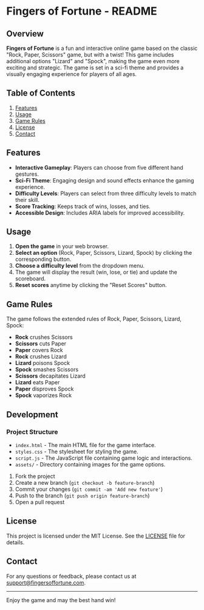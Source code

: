 # Fingers of Fortune - README

## Overview

**Fingers of Fortune** is a fun and interactive online game based on the classic "Rock, Paper, Scissors" game, but with a twist! This game includes additional options "Lizard" and "Spock", making the game even more exciting and strategic. The game is set in a sci-fi theme and provides a visually engaging experience for players of all ages.

## Table of Contents

1. [Features](#features)
2. [Usage](#usage)
3. [Game Rules](#game-rules)
4. [License](#license)
5. [Contact](#contact)

## Features

- **Interactive Gameplay**: Players can choose from five different hand gestures.
- **Sci-Fi Theme**: Engaging design and sound effects enhance the gaming experience.
- **Difficulty Levels**: Players can select from three difficulty levels to match their skill.
- **Score Tracking**: Keeps track of wins, losses, and ties.
- **Accessible Design**: Includes ARIA labels for improved accessibility.


## Usage

1. **Open the game** in your web browser.
2. **Select an option** (Rock, Paper, Scissors, Lizard, Spock) by clicking the corresponding button.
3. **Choose a difficulty level** from the dropdown menu.
4. The game will display the result (win, lose, or tie) and update the scoreboard.
5. **Reset scores** anytime by clicking the "Reset Scores" button.

## Game Rules

The game follows the extended rules of Rock, Paper, Scissors, Lizard, Spock:

- **Rock** crushes Scissors
- **Scissors** cuts Paper
- **Paper** covers Rock
- **Rock** crushes Lizard
- **Lizard** poisons Spock
- **Spock** smashes Scissors
- **Scissors** decapitates Lizard
- **Lizard** eats Paper
- **Paper** disproves Spock
- **Spock** vaporizes Rock

## Development

### Project Structure

- `index.html` - The main HTML file for the game interface.
- `styles.css` - The stylesheet for styling the game.
- `script.js` - The JavaScript file containing game logic and interactions.
- `assets/` - Directory containing images for the game options.


1. Fork the project
2. Create a new branch (`git checkout -b feature-branch`)
3. Commit your changes (`git commit -am 'Add new feature'`)
4. Push to the branch (`git push origin feature-branch`)
5. Open a pull request

## License

This project is licensed under the MIT License. See the [LICENSE](LICENSE) file for details.

## Contact

For any questions or feedback, please contact us at support@fingersoffortune.com.

---

Enjoy the game and may the best hand win!
